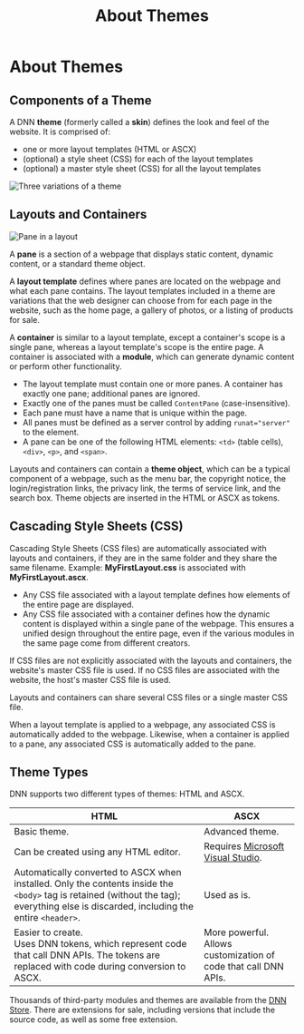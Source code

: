 ﻿---
uid: about-themes
locale: en
title: About Themes
dnneditions: DNN Platform,Evoq Content,Evoq Engage
dnnversion: 09.02.00
links: ["[DNN Wiki: DotNetNuke Skins](https://www.dnnsoftware.com/wiki/dotnetnuke-skins)","[UX Guide](https://uxguide.dnnsoftware.com/)","[DNN Community Blog: DotNetNuke Skinning 101 (Part 1) by Joe Brinkman](https://www.dnnsoftware.com/community-blog/cid/132000/dotnetnuke-skinning-101-part-1)"]
---

# About Themes

## Components of a Theme

A DNN **theme** (formerly called a **skin**) defines the look and feel of the website. It is comprised of:

*   one or more layout templates (HTML or ASCX)
*   (optional) a style sheet (CSS) for each of the layout templates
*   (optional) a master style sheet (CSS) for all the layout templates



![Three variations of a theme](/images/gra-SkinTheme.png)



## Layouts and Containers



![Pane in a layout](/images/gra-PaneLayout.png)



A **pane** is a section of a webpage that displays static content, dynamic content, or a standard theme object.

A **layout template** defines where panes are located on the webpage and what each pane contains. The layout templates included in a theme are variations that the web designer can choose from for each page in the website, such as the home page, a gallery of photos, or a listing of products for sale.

A **container** is similar to a layout template, except a container's scope is a single pane, whereas a layout template's scope is the entire page. A container is associated with a **module**, which can generate dynamic content or perform other functionality.

*   The layout template must contain one or more panes. A container has exactly one pane; additional panes are ignored.
*   Exactly one of the panes must be called `ContentPane` (case-insensitive).
*   Each pane must have a name that is unique within the page.
*   All panes must be defined as a server control by adding `runat="server"` to the element.
*   A pane can be one of the following HTML elements: `<td>` (table cells), `<div>`, `<p>`, and `<span>`.

Layouts and containers can contain a **theme object**, which can be a typical component of a webpage, such as the menu bar, the copyright notice, the login/registration links, the privacy link, the terms of service link, and the search box. Theme objects are inserted in the HTML or ASCX as tokens.

## Cascading Style Sheets (CSS)

Cascading Style Sheets (CSS files) are automatically associated with layouts and containers, if they are in the same folder and they share the same filename. Example: **MyFirstLayout.css** is associated with **MyFirstLayout.ascx**.

*   Any CSS file associated with a layout template defines how elements of the entire page are displayed.
*   Any CSS file associated with a container defines how the dynamic content is displayed within a single pane of the webpage. This ensures a unified design throughout the entire page, even if the various modules in the same page come from different creators.

If CSS files are not explicitly associated with the layouts and containers, the website's master CSS file is used. If no CSS files are associated with the website, the host's master CSS file is used.

Layouts and containers can share several CSS files or a single master CSS file.

When a layout template is applied to a webpage, any associated CSS is automatically added to the webpage. Likewise, when a container is applied to a pane, any associated CSS is automatically added to the pane.

## Theme Types

DNN supports two different types of themes: HTML and ASCX.

|**HTML**|**ASCX**|
|---|---|
|Basic theme.|Advanced theme.|
|Can be created using any HTML editor.|Requires [Microsoft Visual Studio](https://www.visualstudio.com/).|
|Automatically converted to ASCX when installed. Only the contents inside the `<body>` tag is retained (without the tag); everything else is discarded, including the entire `<header>`.|Used as is.|
|Easier to create.<br />Uses DNN tokens, which represent code that call DNN APIs. The tokens are replaced with code during conversion to ASCX.|More powerful.<br />Allows customization of code that call DNN APIs.|

Thousands of third-party modules and themes are available from the [DNN Store](https://store.dnnsoftware.com). There are extensions for sale, including versions that include the source code, as well as some free extension.

